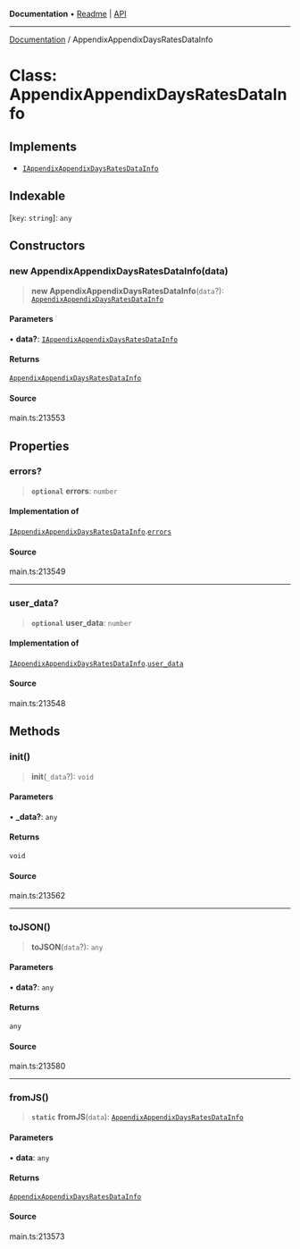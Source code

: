 **Documentation** • [Readme](../README.md) \| [API](../globals.md)

***

[Documentation](../README.md) / AppendixAppendixDaysRatesDataInfo

# Class: AppendixAppendixDaysRatesDataInfo

## Implements

- [`IAppendixAppendixDaysRatesDataInfo`](../interfaces/IAppendixAppendixDaysRatesDataInfo.md)

## Indexable

 \[`key`: `string`\]: `any`

## Constructors

### new AppendixAppendixDaysRatesDataInfo(data)

> **new AppendixAppendixDaysRatesDataInfo**(`data`?): [`AppendixAppendixDaysRatesDataInfo`](AppendixAppendixDaysRatesDataInfo.md)

#### Parameters

• **data?**: [`IAppendixAppendixDaysRatesDataInfo`](../interfaces/IAppendixAppendixDaysRatesDataInfo.md)

#### Returns

[`AppendixAppendixDaysRatesDataInfo`](AppendixAppendixDaysRatesDataInfo.md)

#### Source

main.ts:213553

## Properties

### errors?

> **`optional`** **errors**: `number`

#### Implementation of

[`IAppendixAppendixDaysRatesDataInfo`](../interfaces/IAppendixAppendixDaysRatesDataInfo.md).[`errors`](../interfaces/IAppendixAppendixDaysRatesDataInfo.md#errors)

#### Source

main.ts:213549

***

### user\_data?

> **`optional`** **user\_data**: `number`

#### Implementation of

[`IAppendixAppendixDaysRatesDataInfo`](../interfaces/IAppendixAppendixDaysRatesDataInfo.md).[`user_data`](../interfaces/IAppendixAppendixDaysRatesDataInfo.md#user_data)

#### Source

main.ts:213548

## Methods

### init()

> **init**(`_data`?): `void`

#### Parameters

• **\_data?**: `any`

#### Returns

`void`

#### Source

main.ts:213562

***

### toJSON()

> **toJSON**(`data`?): `any`

#### Parameters

• **data?**: `any`

#### Returns

`any`

#### Source

main.ts:213580

***

### fromJS()

> **`static`** **fromJS**(`data`): [`AppendixAppendixDaysRatesDataInfo`](AppendixAppendixDaysRatesDataInfo.md)

#### Parameters

• **data**: `any`

#### Returns

[`AppendixAppendixDaysRatesDataInfo`](AppendixAppendixDaysRatesDataInfo.md)

#### Source

main.ts:213573
